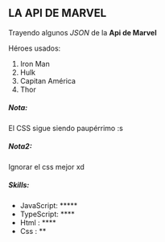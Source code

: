 ## LA API DE MARVEL

Trayendo algunos _JSON_ de la **Api de Marvel**

Héroes usados:
1. Iron Man
2. Hulk
3. Capitan América
4. Thor

##### Nota:
El CSS sigue siendo paupérrimo :s
##### Nota2:
Ignorar el css mejor xd


##### Skills:
* JavaScript: *****
* TypeScript: ****
* Html      : ****
* Css       : **
